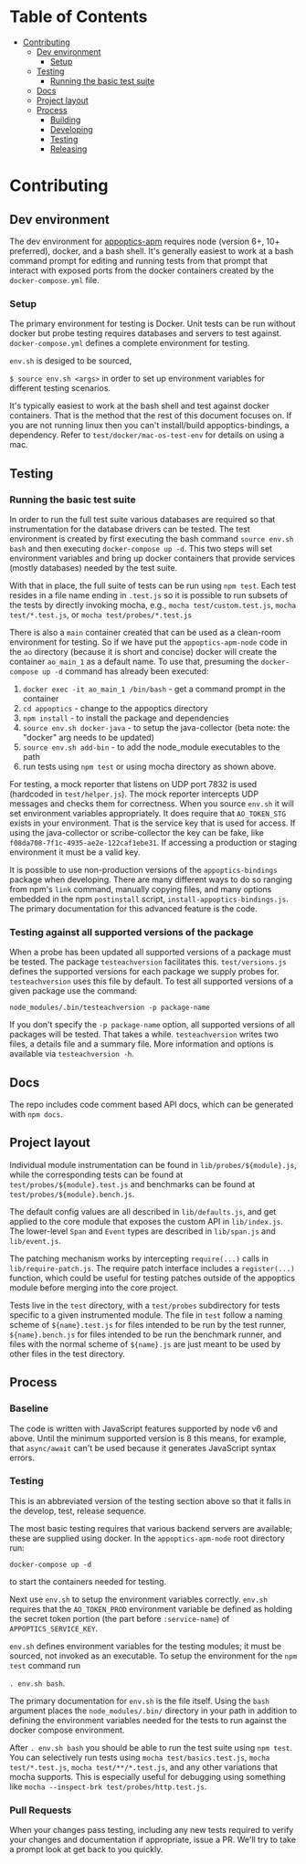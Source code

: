 Table of Contents
=================

* [Contributing](#contributing)
  * [Dev environment](#dev-environment)
    * [Setup](#setup)
  * [Testing](#testing)
    * [Running the basic test suite](#running-the-basic-test-suite)
  * [Docs](#docs)
  * [Project layout](#project-layout)
  * [Process](#process)
    * [Building](#building)
    * [Developing](#developing)
    * [Testing](#testing-1)
    * [Releasing](#releasing)

# Contributing

## Dev environment

The dev environment for [appoptics-apm](https://github.com/appoptics/appoptics-apm-node) requires
node (version 6+, 10+ preferred), docker, and a bash shell. It's generally easiest to work at a bash
command prompt for editing and running tests from that prompt that interact with exposed ports from
the docker containers created by the `docker-compose.yml` file.


### Setup

The primary environment for testing is Docker. Unit tests can be run without docker but probe testing
requires databases and servers to test against. `docker-compose.yml` defines a complete environment for
testing.

`env.sh` is desiged to be sourced,

`$ source env.sh <args>` in order to set up environment variables for different testing scenarios.

It's typically easiest to work at the bash shell and test against docker containers. That is the method
that the rest of this document focuses on. If you are not running linux then you can't install/build
appoptics-bindings, a dependency. Refer to `test/docker/mac-os-test-env` for details on using a mac.

## Testing

### Running the basic test suite

In order to run the full test suite various databases are required so that instrumentation for the database
drivers can be tested. The test environment is created by first executing the bash command
`source env.sh bash` and then executing `docker-compose up -d`. This two steps will set environment
variables and bring up docker containers that provide services (mostly databases) needed by the test suite.

With that in place, the full suite of tests can be run using `npm test`. Each test resides in a file name
ending in `.test.js` so it is possible to run subsets of the tests by directly invoking mocha, e.g.,
`mocha test/custom.test.js`, `mocha test/*.test.js`, or `mocha test/probes/*.test.js`

There is also a `main` container created that can be used as a clean-room environment for testing. So if we
have put the `appoptics-apm-node` code in the `ao` directory (because it is short and concise) docker will
create the container `ao_main_1` as a default name. To use that, presuming the `docker-compose up -d`
command has already been executed:

1. `docker exec -it ao_main_1 /bin/bash` - get a command prompt in the container
2. `cd appoptics` - change to the appoptics directory
3. `npm install` - to install the package and dependencies
4. `source env.sh docker-java` - to setup the java-collector (beta note: the "docker" arg needs to be
updated)
5. `source env.sh add-bin` - to add the node_module executables to the path
5. run tests using `npm test` or using mocha directory as shown above.


For testing, a mock reporter that listens on UDP port 7832 is used (hardcoded in `test/helper.js`). The
mock reporter intercepts UDP messages and checks them for correctness. When you source `env.sh` it will set
environment variables appropriately. It does require that `AO_TOKEN_STG` exists in your environment. That
is the service key that is used for access.  If using the java-collector or scribe-collector the key can be
fake, like `f08da708-7f1c-4935-ae2e-122caf1ebe31`. If accessing a production or staging environment it must
be a valid key.


It is possible to use non-production versions of the `appoptics-bindings` package when developing. There
are many different ways to do so ranging from npm's `link` command, manually copying files, and many
options embedded in the npm `postinstall` script, `install-appoptics-bindings.js`. The primary
documentation for this advanced feature is the code.

### Testing against all supported versions of the package

When a probe has been updated all supported versions of a package must be tested. The package `testeachversion`
facilitates this. `test/versions.js` defines the supported versions for each package we supply probes for. `testeachversion`
uses this file by default. To test all supported versions of a given package use the command:

`node_modules/.bin/testeachversion -p package-name`

If you don't specify the `-p package-name` option, all supported versions of all packages will be tested. That
takes a while. `testeachversion` writes two files, a details file and a summary file. More information and options
is available via `testeachversion -h`.



## Docs

The repo includes code comment based API docs, which can be generated with
`npm docs`.

## Project layout

Individual module instrumentation can be found in `lib/probes/${module}.js`,
while the corresponding tests can be found at `test/probes/${module}.test.js`
and benchmarks can be found at `test/probes/${module}.bench.js`.

The default config values are all described in `lib/defaults.js`, and get
applied to the core module that exposes the custom API in `lib/index.js`.
The lower-level `Span` and `Event` types are described in `lib/span.js`
and `lib/event.js`.

The patching mechanism works by intercepting `require(...)` calls in
`lib/require-patch.js`. The require patch interface includes a `register(...)`
function, which could be useful for testing patches outside of the appoptics
module before merging into the core project.

Tests live in the `test` directory, with a `test/probes` subdirectory for tests
specific to a given instrumented module. The file in `test` follow a naming
scheme of `${name}.test.js` for files intended to be run by the test runner,
`${name}.bench.js` for files intended to be run the benchmark runner, and files
with the normal scheme of `${name}.js` are just meant to be used by other files
in the test directory.

## Process

### Baseline

The code is written with JavaScript features supported by node v6 and above. Until
the minimum supported version is 8 this means, for example, that `async/await` can't
be used because it generates JavaScript syntax errors.

### Testing

This is an abbreviated version of the testing section above so that it falls in the
develop, test, release sequence.

The most basic testing requires that various backend servers are available; these are
supplied using docker. In the `appoptics-apm-node` root directory run:

`docker-compose up -d`

to start the containers needed for testing.

Next use `env.sh` to setup the environment variables correctly. `env.sh` requires that
the `AO_TOKEN_PROD` environment variable be defined as holding the secret token portion
(the part before `:service-name`) of `APPOPTICS_SERVICE_KEY`.

`env.sh` defines environment variables for the testing modules; it must be sourced,
not invoked as an executable. To setup the environment for the `npm test` command run


`. env.sh bash`.

The primary documentation for `env.sh` is the file itself. Using the `bash` argument places
the `node_modules/.bin/` directory in your path in addition to defining the environment
variables needed for the tests to run against the docker compose environment.

After `. env.sh bash` you should be able to run the test suite using `npm test`. You can
selectively run tests using `mocha test/basics.test.js`, `mocha test/*.test.js`,
`mocha test/**/*.test.js`, and any other variations that mocha supports. This is especially
useful for debugging using something like `mocha --inspect-brk test/probes/http.test.js`.

### Pull Requests

When your changes pass testing, including any new tests required to verify your changes
and documentation if appropriate, issue a PR. We'll try to take a prompt look at get back
to you quickly.
